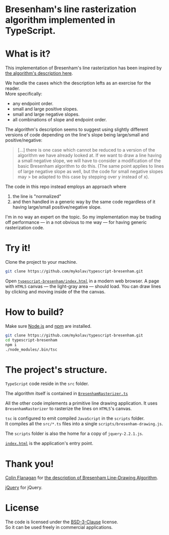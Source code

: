 # Bresenham's line rasterization algorithm implemented in TypeScript. 

# What is it?

This implementation of Bresenham's line rasterization has been inspired by [the algorithm's description here](https://www.cs.helsinki.fi/group/goa/mallinnus/lines/bresenh.html).  

We handle the cases which the description lefts as an exercise for the reader.  
More specifically:
  - any endpoint order.
  - small and large positive slopes.
  - small and large negative slopes.
  - all combinations of slope and endpoint order.

The algorithm's description seems to suggest using slightly different versions of code depending on the line's slope being large/small and positive/negative: 

> [...] there is one case which cannot be reduced to a version of the algorithm we have already looked at. 
> If we want to draw a line having a small negative slope, 
> we will have to consider a modification of the basic Bresenham algorithm to do this.
> (The same point applies to lines of large negative slope as well, 
> but the code for small negative slopes may > be adapted to this case by stepping over y instead of x).

The code in this repo instead employs an approach where 
  1) the line is "normalized" 
  2) and then handled in a generic way by the same code regardless of it having large/small positive/negative slope.

I'm in no way an expert on the topic. So my implementation may be trading off performance &mdash; in a not obvious to me way &mdash; for having generic rasterization code.

# Try it!

Clone the project to your machine.
```sh
git clone https://github.com/mykolav/typescript-bresenham.git
```

Open [`typescript-bresenham/index.html`](https://github.com/mykolav/typescript-bresenham/blob/master/index.html) in a modern web browser.
A page with `HTML5` canvas &mdash; the light-gray area &mdash; should load.
You can draw lines by clicking and moving inside of the the canvas.

# How to build?

Make sure [Node.js](https://nodejs.org/) and [npm](https://www.npmjs.com/get-npm) are installed.

```sh
git clone https://github.com/mykolav/typescript-bresenham.git
cd typescript-bresenham
npm i
./node_modules/.bin/tsc
```

# The project's structure.

`TypeScript` code reside in the `src` folder.

The algorithm itself is contained in [`BresenhamRasterizer.ts`](https://github.com/mykolav/typescript-bresenham/blob/master/src/BresenhamRasterizer.ts)

All the other code implements a primitive line drawing application.
It uses `BresenhamRasterizer` to rasterize the lines on `HTML5`'s canvas.

`tsc` is configured to emit compiled `JavaScript` in the `scripts` folder.  
It compiles all the `src/*.ts` files into a single `scripts/bresenham-drawing.js`.

The `scripts` folder is also the home for a copy of `jquery-2.2.1.js`.

[`index.html`](https://github.com/mykolav/typescript-bresenham/blob/master/index.html) is the application's entry point.


# Thank you!

[Colin Flanagan](flanaganc@ul.ie) for [the description of Bresenham Line-Drawing Algorithm](https://www.cs.helsinki.fi/group/goa/mallinnus/lines/bresenh.html).

[jQuery](https://jquery.com/) for jQuery.

# License

The code is licensed under the [BSD-3-Clause](https://raw.githubusercontent.com/mykolav/typescript-bresenham/master/LICENSE) license.  
So it can be used freely in commercial applications.
